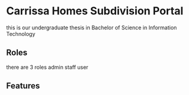 # Carrissa Homes Subdivision Portal
this is our undergraduate thesis in Bachelor of Science in Information Technology

## Roles
there are 3 roles 
admin 
staff 
user

## Features
